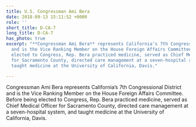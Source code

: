 ```yaml
---
title: U.S. Congressman Ami Bera
date: 2018-09-13 15:11:52 +0000
role: ''
short_title: D-CA-7
long_title: D-CA-7
has_photo: true
excerpt: "**Congressman Ami Bera** represents California’s 7th Congressional District
  and is the Vice Ranking Member on the House Foreign Affairs Committee. Before being
  elected to Congress, Rep. Bera practiced medicine, served as Chief Medical Officer
  for Sacramento County, directed care management at a seven-hospital system, and
  taught medicine at the University of California, Davis."

---
```

Congressman Ami Bera represents California’s 7th Congressional District and is the Vice Ranking Member on the House Foreign Affairs Committee. Before being elected to Congress, Rep. Bera practiced medicine, served as Chief Medical Officer for Sacramento County, directed care management at a seven-hospital system, and taught medicine at the University of California, Davis.